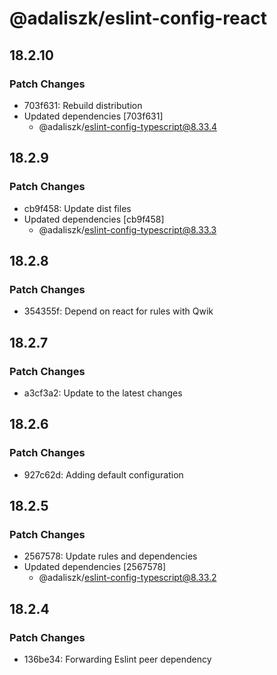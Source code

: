 # @adaliszk/eslint-config-react

## 18.2.10

### Patch Changes

- 703f631: Rebuild distribution
- Updated dependencies [703f631]
  - @adaliszk/eslint-config-typescript@8.33.4

## 18.2.9

### Patch Changes

- cb9f458: Update dist files
- Updated dependencies [cb9f458]
  - @adaliszk/eslint-config-typescript@8.33.3

## 18.2.8

### Patch Changes

- 354355f: Depend on react for rules with Qwik

## 18.2.7

### Patch Changes

- a3cf3a2: Update to the latest changes

## 18.2.6

### Patch Changes

- 927c62d: Adding default configuration

## 18.2.5

### Patch Changes

- 2567578: Update rules and dependencies
- Updated dependencies [2567578]
  - @adaliszk/eslint-config-typescript@8.33.2

## 18.2.4

### Patch Changes

- 136be34: Forwarding Eslint peer dependency
